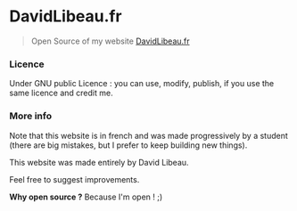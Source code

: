 # DavidLibeau.fr
>Open Source of my website [DavidLibeau.fr](http://davidlibeau.fr)

### Licence
Under GNU public Licence : you can use, modify, publish, if you use the same licence and credit me.

### More info
Note that this website is in french and was made progressively by a student (there are big mistakes, but I prefer to keep building new things).

This website was made entirely by David Libeau.

Feel free to suggest improvements.

**Why open source ?** Because I'm open ! ;)
